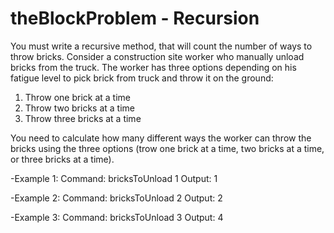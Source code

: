 # theBlockProblem - Recursion
You must write a recursive method, that will count the
number of ways to throw bricks. Consider a construction site worker who manually
unload bricks from the truck. The worker has three options depending on his fatigue level
to pick brick from truck and throw it on the ground:
  1. Throw one brick at a time
  2. Throw two bricks at a time
  3. Throw three bricks at a time

You need to calculate how many different ways the worker can throw the bricks using the
three options (trow one brick at a time, two bricks at a time, or three bricks at a time).

-Example 1:
  Command: bricksToUnload 1
  Output: 1

-Example 2:
  Command: bricksToUnload 2
  Output: 2

-Example 3:
  Command: bricksToUnload 3
  Output: 4
